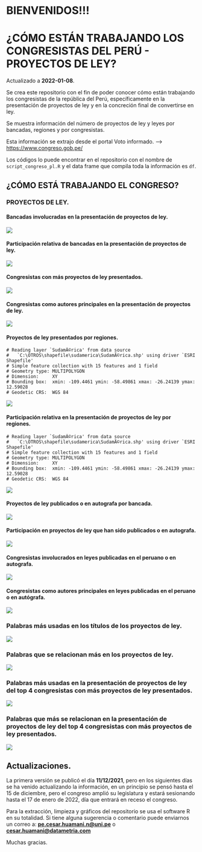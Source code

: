 
# BIENVENIDOS!!!

# ¿CÓMO ESTÁN TRABAJANDO LOS CONGRESISTAS DEL PERÚ - PROYECTOS DE LEY?

Actualizado a **2022-01-08**.

Se crea este repositorio con el fin de poder conocer cómo están
trabajando los congresistas de la república del Perú, específicamente en
la presentación de proyectos de ley y en la concreción final de
convertirse en ley.

Se muestra información del número de proyectos de ley y leyes por
bancadas, regiones y por congresistas.

Esta información se extrajo desde el portal Voto informado. —&gt;
<https://www.congreso.gob.pe/>

Los códigos lo puede encontrar en el repositorio con el nombre de
`script_congreso_pl.R` y el data frame que compila toda la información
es `df`.

## ¿CÓMO ESTÁ TRABAJANDO EL CONGRESO?

### PROYECTOS DE LEY.

#### Bancadas involucradas en la presentación de proyectos de ley.

![](README-unnamed-chunk-3-1.png)<!-- -->

#### Participación relativa de bancadas en la presentación de proyectos de ley.

![](README-unnamed-chunk-4-1.png)<!-- -->

#### Congresistas con más proyectos de ley presentados.

![](README-unnamed-chunk-5-1.png)<!-- -->

#### Congresistas como autores principales en la presentación de proyectos de ley.

![](README-unnamed-chunk-6-1.png)<!-- -->

#### Proyectos de ley presentados por regiones.

    # Reading layer `SudamÃ©rica' from data source 
    #   `C:\OTROS\shapefile\sudamerica\SudamÃ©rica.shp' using driver `ESRI Shapefile'
    # Simple feature collection with 15 features and 1 field
    # Geometry type: MULTIPOLYGON
    # Dimension:     XY
    # Bounding box:  xmin: -109.4461 ymin: -58.49861 xmax: -26.24139 ymax: 12.59028
    # Geodetic CRS:  WGS 84

![](README-unnamed-chunk-7-1.png)<!-- -->

#### Participación relativa en la presentación de proyectos de ley por regiones.

    # Reading layer `SudamÃ©rica' from data source 
    #   `C:\OTROS\shapefile\sudamerica\SudamÃ©rica.shp' using driver `ESRI Shapefile'
    # Simple feature collection with 15 features and 1 field
    # Geometry type: MULTIPOLYGON
    # Dimension:     XY
    # Bounding box:  xmin: -109.4461 ymin: -58.49861 xmax: -26.24139 ymax: 12.59028
    # Geodetic CRS:  WGS 84

![](README-unnamed-chunk-8-1.png)<!-- -->

#### Proyectos de ley publicados o en autografa por bancada.

![](README-unnamed-chunk-9-1.png)<!-- -->

#### Participación en proyectos de ley que han sido publicados o en autografa.

![](README-unnamed-chunk-10-1.png)<!-- -->

#### Congresistas involucrados en leyes publicadas en el peruano o en autografa.

![](README-unnamed-chunk-11-1.png)<!-- -->

#### Congresistas como autores principales en leyes publicadas en el peruano o en autógrafa.

![](README-unnamed-chunk-12-1.png)<!-- -->

### Palabras más usadas en los títulos de los proyectos de ley.

![](README-unnamed-chunk-14-1.png)<!-- -->

### Palabras que se relacionan más en los proyectos de ley.

![](README-unnamed-chunk-15-1.png)<!-- -->

### Palabras más usadas en la presentación de proyectos de ley del top 4 congresistas con más proyectos de ley presentados.

![](README-unnamed-chunk-16-1.png)<!-- -->

### Palabras que más se relacionan en la presentación de proyectos de ley del top 4 congresistas con más proyectos de ley presentados.

![](README-unnamed-chunk-17-1.png)<!-- -->

## Actualizaciones.

La primera versión se publicó el día **11/12/2021**, pero en los
siguientes días se ha venido actualizando la información, en un
principio se pensó hasta el 15 de diciembre, pero el congreso amplió su
legislatura y estará sesionando hasta el 17 de enero de 2022, día que
entrará en receso el congreso.

Para la extracción, limpieza y gráficos del repositorio se usa el
software R en su totalidad. Si tiene alguna sugerencia o comentario
puede enviarnos un correo a: **<pe.cesar.huamani.n@uni.pe>** o
**<cesar.huamani@datametria.com>**

Muchas gracias.
